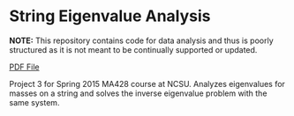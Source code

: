# String Eigenvalue Analysis

__NOTE:__ This repository contains code for data analysis and thus is poorly structured as it is not meant to be continually supported or updated.

[PDF File](eigenvalue-analysis-report.pdf)

Project 3 for Spring 2015 MA428 course at NCSU. Analyzes eigenvalues for masses on a string and solves the inverse eigenvalue problem with the same system.
